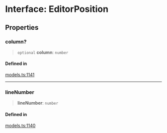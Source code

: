 # Interface: EditorPosition

## Properties

### column?

> `optional` **column**: `number`

#### Defined in

[models.ts:1141](https://github.com/live-codes/livecodes/blob/74dabade5b38ddc0aa3c7fcab9dac740d9af1548/src/sdk/models.ts#L1141)

***

### lineNumber

> **lineNumber**: `number`

#### Defined in

[models.ts:1140](https://github.com/live-codes/livecodes/blob/74dabade5b38ddc0aa3c7fcab9dac740d9af1548/src/sdk/models.ts#L1140)